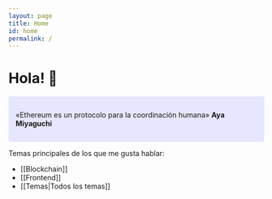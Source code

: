 ```yaml
---
layout: page
title: Home
id: home
permalink: /
---
```


# Hola! 👋

<p style="padding: 2em 1em; background: #e7e6ff; border-radius: 4px;">
  «Ethereum es un protocolo para la coordinación humana» <span style="font-weight: bold">Aya Miyaguchi</span>
</p>

Temas principales de los que me gusta hablar:

- [[Blockchain]]
- [[Frontend]]
- [[Temas|Todos los temas]]

<style>
  .wrapper {
    max-width: 46em;
  }
</style>
